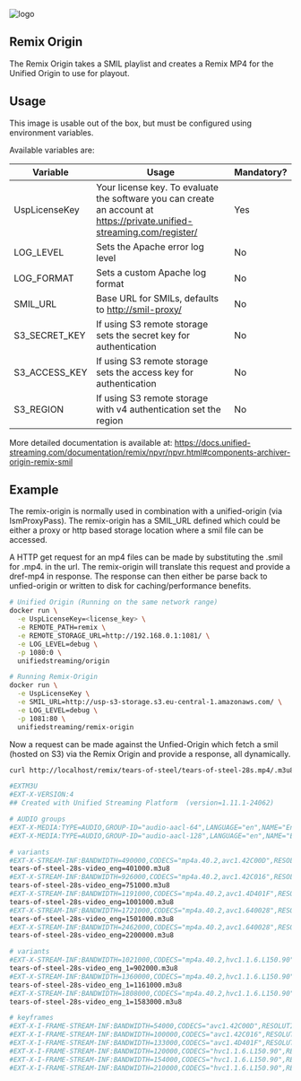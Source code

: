 ![logo](https://raw.githubusercontent.com/unifiedstreaming/origin/master/unifiedstreaming-logo-black.png)

Remix Origin
------------
The Remix Origin takes a SMIL playlist and creates a Remix MP4 for the Unified Origin to use for playout.

Usage
-----
This image is usable out of the box, but must be configured using environment variables.

Available variables are:

|Variable        |Usage   |Mandatory?|
|----------------|--------|----------|
|UspLicenseKey |Your license key. To evaluate the software you can create an account at <https://private.unified-streaming.com/register/>|Yes|
|LOG_LEVEL|Sets the Apache error log level|No|
|LOG_FORMAT|Sets a custom Apache log format|No|
|SMIL_URL|Base URL for SMILs, defaults to <http://smil-proxy/>|No|
|S3_SECRET_KEY|If using S3 remote storage sets the secret key for authentication|No|
|S3_ACCESS_KEY|If using S3 remote storage sets the access key for authentication|No|
|S3_REGION|If using S3 remote storage with v4 authentication set the region|No|

More detailed documentation is available at: <https://docs.unified-streaming.com/documentation/remix/npvr/npvr.html#components-archiver-origin-remix-smil>

Example
-------
The remix-origin is normally used in combination with a unified-origin (via IsmProxyPass). The remix-origin has a SMIL_URL defined which could be either a proxy or http based storage location where a smil file can be accessed. 

A HTTP get request for an mp4 files can be made by substituting the .smil for .mp4. in the url. The remix-origin will translate this request and provide a dref-mp4 in response. The response can then either be parse back to unfied-origin or written to disk for caching/performance benefits. 

```bash
# Unified Origin (Running on the same network range)
docker run \
  -e UspLicenseKey=<license_key> \
  -e REMOTE_PATH=remix \
  -e REMOTE_STORAGE_URL=http://192.168.0.1:1081/ \
  -e LOG_LEVEL=debug \
  -p 1080:0 \
  unifiedstreaming/origin

# Running Remix-Origin
docker run \
  -e UspLicenseKey \
  -e SMIL_URL=http://usp-s3-storage.s3.eu-central-1.amazonaws.com/ \
  -e LOG_LEVEL=debug \
  -p 1081:80 \
  unifiedstreaming/remix-origin
```

Now a request can be made against the Unfied-Origin which fetch a smil (hosted on S3) via the Remix Origin and provide a response, all dynamically. 
```bash
curl http://localhost/remix/tears-of-steel/tears-of-steel-28s.mp4/.m3u8

#EXTM3U
#EXT-X-VERSION:4
## Created with Unified Streaming Platform  (version=1.11.1-24062)

# AUDIO groups
#EXT-X-MEDIA:TYPE=AUDIO,GROUP-ID="audio-aacl-64",LANGUAGE="en",NAME="English",DEFAULT=YES,AUTOSELECT=YES,CHANNELS="2",URI="tears-of-steel-28s-audio_eng=64000.m3u8"
#EXT-X-MEDIA:TYPE=AUDIO,GROUP-ID="audio-aacl-128",LANGUAGE="en",NAME="English",DEFAULT=YES,AUTOSELECT=YES,CHANNELS="2",URI="tears-of-steel-28s-audio_eng=128000.m3u8"

# variants
#EXT-X-STREAM-INF:BANDWIDTH=490000,CODECS="mp4a.40.2,avc1.42C00D",RESOLUTION=224x100,FRAME-RATE=24,AUDIO="audio-aacl-64",CLOSED-CAPTIONS=NONE
tears-of-steel-28s-video_eng=401000.m3u8
#EXT-X-STREAM-INF:BANDWIDTH=926000,CODECS="mp4a.40.2,avc1.42C016",RESOLUTION=448x200,FRAME-RATE=24,AUDIO="audio-aacl-128",CLOSED-CAPTIONS=NONE
tears-of-steel-28s-video_eng=751000.m3u8
#EXT-X-STREAM-INF:BANDWIDTH=1191000,CODECS="mp4a.40.2,avc1.4D401F",RESOLUTION=784x350,FRAME-RATE=24,AUDIO="audio-aacl-128",CLOSED-CAPTIONS=NONE
tears-of-steel-28s-video_eng=1001000.m3u8
#EXT-X-STREAM-INF:BANDWIDTH=1721000,CODECS="mp4a.40.2,avc1.640028",RESOLUTION=1680x750,FRAME-RATE=24,VIDEO-RANGE=SDR,AUDIO="audio-aacl-128",CLOSED-CAPTIONS=NONE
tears-of-steel-28s-video_eng=1501000.m3u8
#EXT-X-STREAM-INF:BANDWIDTH=2462000,CODECS="mp4a.40.2,avc1.640028",RESOLUTION=1680x750,FRAME-RATE=24,VIDEO-RANGE=SDR,AUDIO="audio-aacl-128",CLOSED-CAPTIONS=NONE
tears-of-steel-28s-video_eng=2200000.m3u8

# variants
#EXT-X-STREAM-INF:BANDWIDTH=1021000,CODECS="mp4a.40.2,hvc1.1.6.L150.90",RESOLUTION=1680x750,FRAME-RATE=24,VIDEO-RANGE=SDR,AUDIO="audio-aacl-64",CLOSED-CAPTIONS=NONE
tears-of-steel-28s-video_eng_1=902000.m3u8
#EXT-X-STREAM-INF:BANDWIDTH=1360000,CODECS="mp4a.40.2,hvc1.1.6.L150.90",RESOLUTION=2576x1150,FRAME-RATE=24,VIDEO-RANGE=SDR,AUDIO="audio-aacl-128",CLOSED-CAPTIONS=NONE
tears-of-steel-28s-video_eng_1=1161000.m3u8
#EXT-X-STREAM-INF:BANDWIDTH=1808000,CODECS="mp4a.40.2,hvc1.1.6.L150.90",RESOLUTION=3360x1500,FRAME-RATE=24,VIDEO-RANGE=SDR,AUDIO="audio-aacl-128",CLOSED-CAPTIONS=NONE
tears-of-steel-28s-video_eng_1=1583000.m3u8

# keyframes
#EXT-X-I-FRAME-STREAM-INF:BANDWIDTH=54000,CODECS="avc1.42C00D",RESOLUTION=224x100,URI="keyframes/tears-of-steel-28s-video_eng=401000.m3u8"
#EXT-X-I-FRAME-STREAM-INF:BANDWIDTH=100000,CODECS="avc1.42C016",RESOLUTION=448x200,URI="keyframes/tears-of-steel-28s-video_eng=751000.m3u8"
#EXT-X-I-FRAME-STREAM-INF:BANDWIDTH=133000,CODECS="avc1.4D401F",RESOLUTION=784x350,URI="keyframes/tears-of-steel-28s-video_eng=1001000.m3u8"
#EXT-X-I-FRAME-STREAM-INF:BANDWIDTH=120000,CODECS="hvc1.1.6.L150.90",RESOLUTION=1680x750,VIDEO-RANGE=SDR,URI="keyframes/tears-of-steel-28s-video_eng_1=902000.m3u8"
#EXT-X-I-FRAME-STREAM-INF:BANDWIDTH=154000,CODECS="hvc1.1.6.L150.90",RESOLUTION=2576x1150,VIDEO-RANGE=SDR,URI="keyframes/tears-of-steel-28s-video_eng_1=1161000.m3u8"
#EXT-X-I-FRAME-STREAM-INF:BANDWIDTH=210000,CODECS="hvc1.1.6.L150.90",RESOLUTION=3360x1500,VIDEO-RANGE=SDR,URI="keyframes/tears-of-steel-28s-video_eng_1=1583000.m3u8"
```
